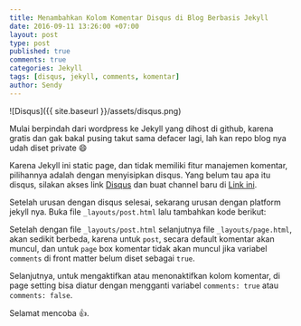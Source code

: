 ```yaml
---
title: Menambahkan Kolom Komentar Disqus di Blog Berbasis Jekyll
date: 2016-09-11 13:26:00 +07:00
layout: post
type: post
published: true
comments: true
categories: Jekyll
tags: [disqus, jekyll, comments, komentar]
author: Sendy
---
```


![Disqus]({{ site.baseurl }}/assets/disqus.png)

Mulai berpindah dari wordpress ke Jekyll yang dihost di github, karena gratis dan gak bakal pusing takut sama defacer lagi, lah kan repo blog nya udah diset private :smile:

Karena Jekyll ini static page, dan tidak memiliki fitur manajemen komentar, pilihannya adalah dengan menyisipkan disqus. Yang belum tau apa itu disqus, silakan akses link [Disqus](https://disqus.com/) dan buat channel baru di [Link ini](https://disqus.com/admin/create/).

Setelah urusan dengan disqus selesai, sekarang urusan dengan platform jekyll nya. Buka file `_layouts/post.html` lalu tambahkan kode berikut:

<script src="https://gist.github.com/sendz/f5998ec86f95c6d727a7b745a7de064f.js"></script>

Setelah dengan file `_layouts/post.html` selanjutnya file `_layouts/page.html`, akan sedikit berbeda, karena untuk `post`, secara default komentar akan muncul, dan untuk `page` box komentar tidak akan muncul jika variabel `comments` di front matter belum diset sebagai `true`.

<script src="https://gist.github.com/sendz/cbb909ffb542702318e842b9fbf427a6.js"></script>

Selanjutnya, untuk mengaktifkan atau menonaktifkan kolom komentar, di page setting bisa diatur dengan mengganti variabel `comments: true` atau `comments: false`.

Selamat mencoba :+1:.